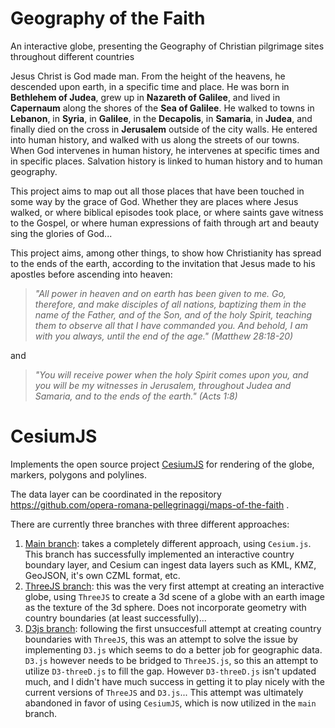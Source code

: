 # Geography of the Faith
An interactive globe, presenting the Geography of Christian pilgrimage sites throughout different countries

Jesus Christ is God made man.
From the height of the heavens, he descended upon earth, in a specific time and place.
He was born in **Bethlehem of Judea**, grew up in **Nazareth of Galilee**, and lived in **Capernaum** along the shores of the **Sea of Galilee**.
He walked to towns in **Lebanon**, in **Syria**, in **Galilee**, in the **Decapolis**, in **Samaria**, in **Judea**, and finally died on the cross in **Jerusalem** outside of the city walls.
He entered into human history, and walked with us along the streets of our towns.
When God intervenes in human history, he intervenes at specific times and in specific places.
Salvation history is linked to human history and to human geography.

This project aims to map out all those places that have been touched in some way by the grace of God.
Whether they are places where Jesus walked, or where biblical episodes took place, or where saints gave witness to the Gospel, or where human expressions of faith through art and beauty sing the glories of God...

This project aims, among other things, to show how Christianity has spread to the ends of the earth, according to the invitation that Jesus made to his apostles before ascending into heaven:

> *"All power in heaven and on earth has been given to me. Go, therefore, and make disciples of all nations, baptizing them in the name of the Father, and of the Son, and of the holy Spirit, teaching them to observe all that I have commanded you. And behold, I am with you always, until the end of the age." (Matthew 28:18-20)*

and

> *"You will receive power when the holy Spirit comes upon you, and you will be my witnesses in Jerusalem, throughout Judea and Samaria, and to the ends of the earth." (Acts 1:8)*

# CesiumJS

Implements the open source project [CesiumJS](https://github.com/CesiumGS/cesium) for rendering of the globe, markers, polygons and polylines.

The data layer can be coordinated in the repository https://github.com/opera-romana-pellegrinaggi/maps-of-the-faith .

There are currently three branches with three different approaches:

1) [Main branch](https://github.com/opera-romana-pellegrinaggi/geography-of-the-faith/tree/main): takes a completely different approach, using `Cesium.js`. This branch has successfully implemented an interactive country boundary layer, and Cesium can ingest data layers such as KML, KMZ, GeoJSON, it's own CZML format, etc.
2) [ThreeJS branch](https://github.com/opera-romana-pellegrinaggi/geography-of-the-faith/tree/threeJS): this was the very first attempt at creating an interactive globe, using `ThreeJS` to create a 3d scene of a globe with an earth image as the texture of the 3d sphere. Does not incorporate geometry with country boundaries (at least successfully)...
2) [D3js branch](https://github.com/opera-romana-pellegrinaggi/geography-of-the-faith/tree/D3js): following the first unsuccesfull attempt at creating country boundaries with `ThreeJS`, this was an attempt to solve the issue by implementing `D3.js` which seems to do a better job for geographic data. `D3.js` however needs to be bridged to `ThreeJS.js`, so this an attempt to utilize `D3-threeD.js` to fill the gap. However `D3-threeD.js` isn't updated much, and I didn't have much success in getting it to play nicely with the current versions of `ThreeJS` and `D3.js`... This attempt was ultimately abandoned in favor of using `CesiumJS`, which is now utilized in the `main` branch.
